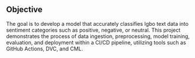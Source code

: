 ## Objective
 The goal is to develop a model that accurately classifies Igbo text data into sentiment categories such as positive, negative, or neutral. This project demonstrates the process of data ingestion, preprocessing, model training, evaluation, and deployment within a CI/CD pipeline, utilizing tools such as GitHub Actions, DVC, and CML.